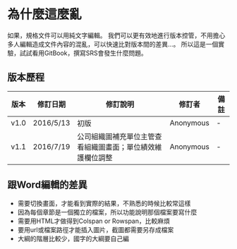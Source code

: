 # 為什麼這麼亂

如果，規格文件可以用純文字編輯。
我們可以更有效地進行版本控管，不用擔心多人編輯造成文件內容的混亂，可以快速比對版本間的差異...。
所以這是一個實驗，試試看用GitBook，撰寫SRS會發生什麼問題。

## 版本歷程


| 版本 | 修訂日期 | 修訂說明 | 修訂者 | 備註 |
| -- | -- | -- | -- | -- |
| v1.0 | 2016/5/13 | 初版 | Anonymous | - |
| v1.1 | 2016/7/19 | 公司組織圖補充單位主管查看組織圖畫面；單位績效維護欄位調整 | Anonymous | - |

## 跟Word編輯的差異
* 需要切換畫面，才能看到實際的結果，不熟悉的時候比較常這樣
* 因為每個章節是一個獨立的檔案，所以功能說明那個檔案要寫什麼
* 需要用HTML才做得到Colspan or Rowspan，比較麻煩
* 要用url或檔案路徑才能插入圖片，截圖都需要另存成檔案
* 大綱的階層比較少，國字的大綱要自己編

